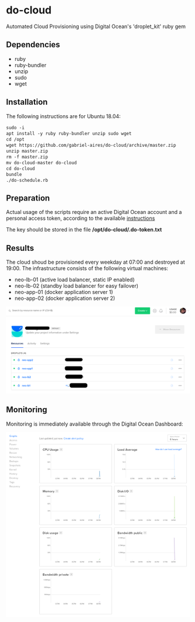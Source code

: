 # do-cloud
Automated Cloud Provisioning using Digital Ocean's 'droplet_kit' ruby gem

## Dependencies

* ruby
* ruby-bundler
* unzip
* sudo
* wget

## Installation
The following instructions are for Ubuntu 18.04:

```
sudo -i
apt install -y ruby ruby-bundler unzip sudo wget
cd /opt
wget https://github.com/gabriel-aires/do-cloud/archive/master.zip
unzip master.zip
rm -f master.zip
mv do-cloud-master do-cloud
cd do-cloud
bundle
./do-schedule.rb
```

## Preparation
Actual usage of the scripts require an active Digital Ocean account and a personal access token, according to the available [instructions](https://www.digitalocean.com/docs/api/create-personal-access-token/)

The key should be stored in the file **/opt/do-cloud/.do-token.txt**

## Results
The cloud shoud be provisioned every weekday at 07:00 and destroyed at 19:00. The infrastructure consists of the following virtual machines:

* neo-lb-01 (active load balancer, static IP enabled)
* neo-lb-02 (standby load balancer for easy failover)
* neo-app-01 (docker application server 1)
* neo-app-02 (docker application server 2)

![Cloud Overview](https://raw.githubusercontent.com/gabriel-aires/do-cloud/master/docs/cloud-overview.png)

## Monitoring

Monitoring is immediately available through the Digital Ocean Dashboard:

![Host Monitoring](https://raw.githubusercontent.com/gabriel-aires/do-cloud/master/docs/host-monitoring.png)
